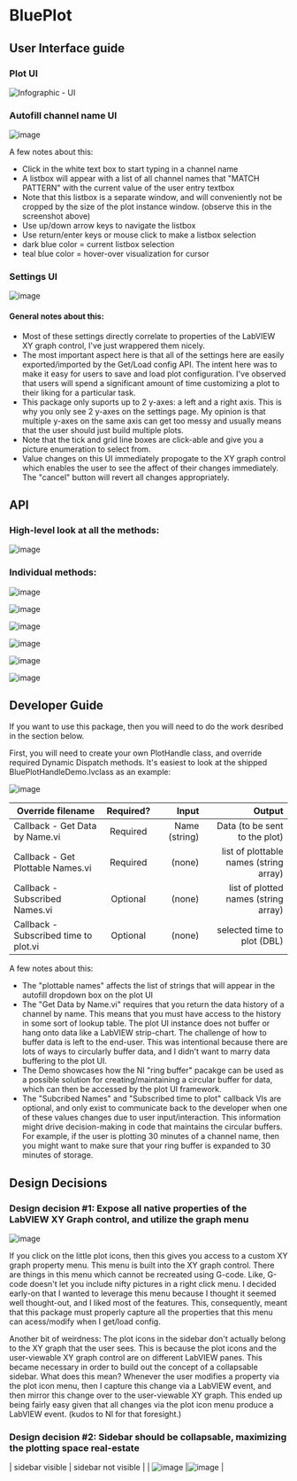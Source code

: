 # BluePlot
## User Interface guide
### Plot UI
![Infographic - UI](https://user-images.githubusercontent.com/7429922/214113694-722613c1-af19-4bfa-bf8f-3cb79cd2c614.png)

### Autofill channel name UI
![image](https://user-images.githubusercontent.com/7429922/214129788-0b82c285-09d1-485f-816e-52695dcc978e.png)

A few notes about this:
- Click in the white text box to start typing in a channel name
- A listbox will appear with a list of all channel names that "MATCH PATTERN" with the current value of the user entry textbox
- Note that this listbox is a separate window, and will conveniently not be cropped by the size of the plot instance window.  (observe this in the screenshot above)
- Use up/down arrow keys to navigate the listbox
- Use return/enter keys or mouse click to make a listbox selection
- dark blue color = current listbox selection
- teal blue color = hover-over visualization for cursor

### Settings UI
![image](https://user-images.githubusercontent.com/7429922/214114128-f05785bc-608e-4229-a9dc-3f661a75f2c5.png)

#### General notes about this:
* Most of these settings directly correlate to properties of the LabVIEW XY graph control, I've just wrappered them nicely.
* The most important aspect here is that all of the settings here are easily exported/imported by the Get/Load config API.  The intent here was to make it easy for users to save and load plot configuration.  I've observed that users will spend a significant amount of time customizing a plot to their liking for a particular task.
* This package only suports up to 2 y-axes: a left and a right axis.  This is why you only see 2 y-axes on the settings page.  My opinion is that multiple y-axes on the same axis can get too messy and usually means that the user should just build multiple plots.
* Note that the tick and grid line boxes are click-able and give you a picture enumeration to select from.
* Value changes on this UI immediately propogate to the XY graph control which enables the user to see the affect of their changes immediately.  The "cancel" button will revert all changes appropriately.

## API
### High-level look at all the methods:
![image](https://user-images.githubusercontent.com/7429922/214123623-27da805d-14a2-4ed0-9528-7d544fe65cdf.png)

### Individual methods:

![image](https://user-images.githubusercontent.com/7429922/214123580-34f78c18-0443-46c5-bc60-f0a231be1e2a.png)

![image](https://user-images.githubusercontent.com/7429922/214123641-42095607-e501-47d5-97a0-8bd0d48a6c30.png)

![image](https://user-images.githubusercontent.com/7429922/214123677-144a96fc-8983-409b-98d5-2a94c7aec2fa.png)

![image](https://user-images.githubusercontent.com/7429922/214123711-2560a16c-3150-406e-a56c-3b4c5b09338f.png)

![image](https://user-images.githubusercontent.com/7429922/214123784-4c2e7578-3725-456f-a0c2-9368f3688b68.png)

![image](https://user-images.githubusercontent.com/7429922/214123801-29dc21a1-bc6b-42d6-a2d1-766e129b15bc.png)

## Developer Guide
If you want to use this package, then you will need to do the work desribed in the section below.

First, you will need to create your own PlotHandle class, and override required Dynamic Dispatch methods.
It's easiest to look at the shipped BluePlotHandleDemo.lvclass as an example:

![image](https://user-images.githubusercontent.com/7429922/214126756-2e5c1bf6-4648-449c-8480-3b455c57f4f3.png)

| Override filename        | Required?           | Input  | Output  |
| ------------- |:-------------:| -----:| -----:|
| Callback - Get Data by Name.vi      | Required | Name (string) | Data (to be sent to the plot) |
| Callback - Get Plottable Names.vi      | Required      |  (none) | list of plottable names (string array) |
| Callback - Subscribed Names.vi | Optional      |    (none) | list of plotted names (string array) |
| Callback - Subscribed time to plot.vi | Optional      |   (none) |selected time to plot (DBL) |

A few notes about this:
* The "plottable names" affects the list of strings that will appear in the autofill dropdown box on the plot UI
* The "Get Data by Name.vi" requires that you return the data history of a channel by name.  This means that you must have access to the history in some sort of lookup table.  The plot UI instance does not buffer or hang onto data like a LabVIEW strip-chart.  The challenge of how to buffer data is left to the end-user.  This was intentional because there are lots of ways to circularly buffer data, and I didn't want to marry data buffering to the plot UI.
* The Demo showcases how the NI "ring buffer" pacakge can be used as a possible solution for creating/maintaining a circular buffer for data, which can then be accessed by the plot UI framework.
* The "Subcribed Names" and "Subscribed time to plot" callback VIs are optional, and only exist to communicate back to the developer when one of these values changes due to user input/interaction.  This information might drive decision-making in code that maintains the circular buffers.  For example, if the user is plotting 30 minutes of a channel name, then you might want to make sure that your ring buffer is expanded to 30 minutes of storage.

## Design Decisions
### Design decision #1: Expose all native properties of the LabVIEW XY Graph control, and utilize the graph menu
![image](https://user-images.githubusercontent.com/7429922/214130823-99af60b0-57e4-4abb-a66e-8b48b774a219.png)

If you click on the little plot icons, then this gives you access to a custom XY graph property menu.
This menu is built into the XY graph control.
There are things in this menu which cannot be recreated using G-code.  Like, G-code doesn't let you include nifty pictures in a right click menu.
I decided early-on that I wanted to leverage this menu because I thought it seemed well thought-out, and I liked most of the features.
This, consequently, meant that this package must properly capture all the properties that this menu can acess/modify when I get/load config.

Another bit of weirdness:
The plot icons in the sidebar don't actually belong to the XY graph that the user sees.
This is because the plot icons and the user-viewable XY graph control are on different LabVIEW panes.
This became necessary in order to build out the concept of a collapsable sidebar.
What does this mean?
Whenever the user modifies a property via the plot icon menu, then I capture this change via a LabVIEW event, and then mirror this change over to the user-viewable XY graph.  This ended up being fairly easy given that all changes via the plot icon menu produce a LabVIEW event.  (kudos to NI for that foresight.)

### Design decision #2: Sidebar should be collapsable, maximizing the plotting space real-estate
| sidebar visible | sidebar not visible   | 
| ![image](https://user-images.githubusercontent.com/7429922/214132419-3faa8ec6-3cc7-481d-a5c4-f8dabc7ee9bc.png)
 |![image](https://user-images.githubusercontent.com/7429922/214132382-82c14bca-b9ea-42d3-8f2a-36632b4decdc.png)
|
